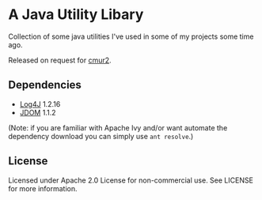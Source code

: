 A Java Utility Libary
=====================

Collection of some java utilities I've used in some of my projects some time ago.

Released on request for [cmur2](https://github.com/cmur2).

Dependencies
------------

* [Log4J](https://logging.apache.org/log4j/1.2/) 1.2.16
* [JDOM](http://www.jdom.org/) 1.1.2

(Note: if you are familiar with Apache Ivy and/or want automate the dependency download you can simply use `ant resolve`.)

License
-------

Licensed under Apache 2.0 License for non-commercial use.
See LICENSE for more information.
